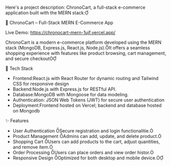 Here's a project description: ChronoCart, a full-stack e-commerce application built with the MERN stack:

🛒 ChronoCart – Full-Stack MERN E-Commerce App

Live Demo: https://chronocart-mern-1ujf.vercel.app/



ChronoCart is a modern e-commerce platform developed using the MERN stack (MongoDB, Express.js, React.js, Node.js).It offers a seamless shopping experience with features like product browsing, cart management, and secure checkout

🔧 Tech Stack

- Frontend:React.js with React Router for dynamic routing and Tailwind CSS for responsive design
- Backend:Node.js with Express.js for RESTful API.
- Database:MongoDB with Mongoose for data modeling.
- Authentication: JSON Web Tokens (JWT) for secure user authentication
- Deployment:Frontend hosted on Vercel; backend and database hosted on Mongodb

✨ Features

- User Authentication Secure registration and login functionalitie.
- Product Management Admins can add, update, and delete product.
- Shopping Cart Users can add products to the cart, adjust quantities, and remove item.
- Order Processing Users can place orders and view order histor.
- Responsive Design Optimized for both desktop and mobile device.


